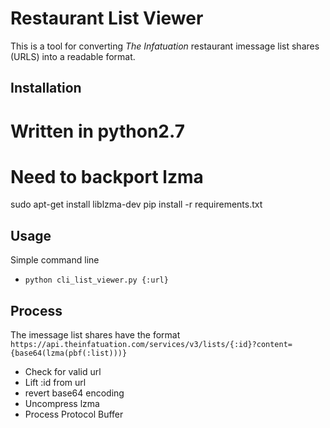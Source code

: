 Restaurant List Viewer
======================

This is a tool for converting *The Infatuation* restaurant imessage list shares (URLS) into a readable format.

Installation
------------
# Written in python2.7
# Need to backport lzma
sudo apt-get install liblzma-dev
pip install -r requirements.txt

Usage
-----
Simple command line
* ```python cli_list_viewer.py {:url}```

Process
-------

The imessage list shares have the format ```https://api.theinfatuation.com/services/v3/lists/{:id}?content={base64(lzma(pbf(:list)))}```
* Check for valid url
* Lift :id from url
* revert base64 encoding
* Uncompress lzma
* Process Protocol Buffer
